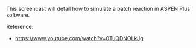 This screencast will detail how to simulate a batch reaction in ASPEN Plus software.

Reference:
- https://www.youtube.com/watch?v=0TuQDNOLkJg